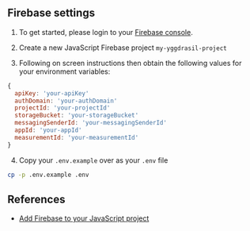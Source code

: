 ## Firebase settings

1. To get started, please login to your [Firebase console](https://console.firebase.google.com/).

2. Create a new JavaScript Firebase project `my-yggdrasil-project`

3. Following on screen instructions then obtain the following values for your environment variables:

```javascript
{
  apiKey: 'your-apiKey'
  authDomain: 'your-authDomain'
  projectId: 'your-projectId'
  storageBucket: 'your-storageBucket'
  messagingSenderId: 'your-messagingSenderId'
  appId: 'your-appId'
  measurementId: 'your-measurementId'
}
```

4. Copy your `.env.example` over as your `.env` file

```bash
cp -p .env.example .env
```

## References

- [Add Firebase to your JavaScript project](https://firebase.google.com/docs/web/setup)
